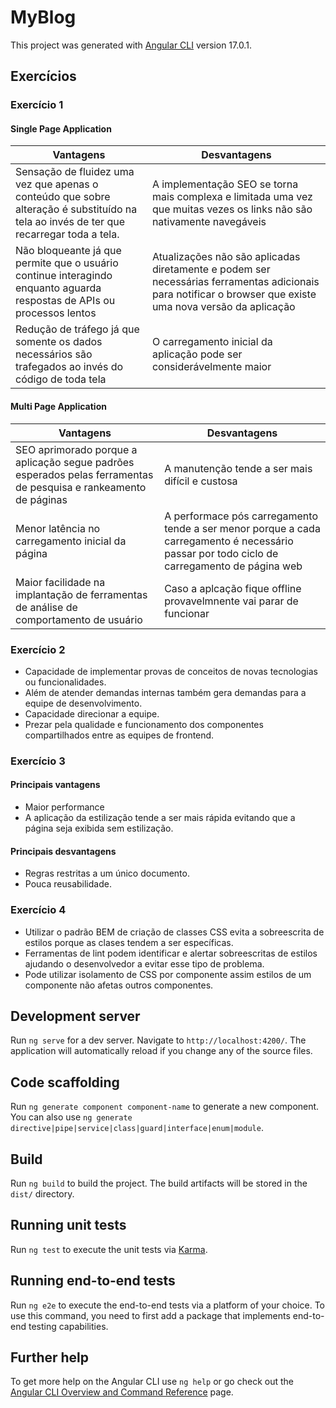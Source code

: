 # MyBlog

This project was generated with [Angular CLI](https://github.com/angular/angular-cli) version 17.0.1.

## Exercícios

### Exercício 1

#### Single Page Application

| Vantagens | Desvantagens |
|-|-|
| Sensação de fluidez uma vez que apenas o conteúdo que sobre alteração é substituído na tela ao invés de ter que recarregar toda a tela. | A implementação SEO se torna mais complexa e limitada uma vez que muitas vezes os links não são nativamente navegáveis |
| Não bloqueante já que permite que o usuário continue interagindo enquanto aguarda respostas de APIs ou processos lentos | Atualizações não são aplicadas diretamente e podem ser necessárias ferramentas adicionais para notificar o browser que existe uma nova versão da aplicação |
| Redução de tráfego já que somente os dados necessários são trafegados ao invés do código de toda tela | O carregamento inicial da aplicação pode ser considerávelmente maior |

#### Multi Page Application

| Vantagens | Desvantagens |
|-|-|
| SEO aprimorado porque a aplicação segue padrões esperados pelas ferramentas de pesquisa e rankeamento de páginas | A manutenção tende a ser mais difícil e custosa |
| Menor latência no carregamento inicial da página | A performace pós carregamento tende a ser menor porque a cada carregamento é necessário passar por todo ciclo de carregamento de página web |
| Maior facilidade na implantação de ferramentas de análise de comportamento de usuário | Caso a aplcação fique offline provavelmnente vai parar de funcionar |

### Exercício 2

- Capacidade de implementar provas de conceitos de novas tecnologias ou funcionalidades.
- Além de atender demandas internas também gera demandas para a equipe de desenvolvimento.
- Capacidade direcionar a equipe.
- Prezar pela qualidade e funcionamento dos componentes compartilhados entre as equipes de frontend.


### Exercício 3

#### Principais vantagens

- Maior performance
- A aplicação da estilização tende a ser mais rápida evitando que a página seja exibida sem estilização.

#### Principais desvantagens

- Regras restritas a um único documento.
- Pouca reusabilidade.

### Exercício 4

- Utilizar o padrão BEM de criação de classes CSS evita a sobreescrita de estilos porque as clases tendem a ser específicas.
- Ferramentas de lint podem identificar e alertar sobreescritas de estilos ajudando o desenvolvedor a evitar esse tipo de problema.
- Pode utilizar isolamento de CSS por componente assim estilos de um componente não afetas outros componentes.

## Development server

Run `ng serve` for a dev server. Navigate to `http://localhost:4200/`. The application will automatically reload if you change any of the source files.

## Code scaffolding

Run `ng generate component component-name` to generate a new component. You can also use `ng generate directive|pipe|service|class|guard|interface|enum|module`.

## Build

Run `ng build` to build the project. The build artifacts will be stored in the `dist/` directory.

## Running unit tests

Run `ng test` to execute the unit tests via [Karma](https://karma-runner.github.io).

## Running end-to-end tests

Run `ng e2e` to execute the end-to-end tests via a platform of your choice. To use this command, you need to first add a package that implements end-to-end testing capabilities.

## Further help

To get more help on the Angular CLI use `ng help` or go check out the [Angular CLI Overview and Command Reference](https://angular.io/cli) page.
